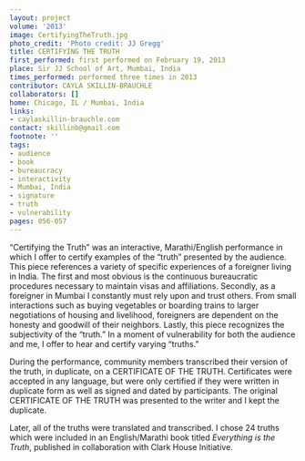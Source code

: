 ```yaml
---
layout: project
volume: '2013'
image: CertifyingTheTruth.jpg
photo_credit: 'Photo credit: JJ Gregg'
title: CERTIFYING THE TRUTH
first_performed: first performed on February 19, 2013
place: Sir JJ School of Art, Mumbai, India
times_performed: performed three times in 2013
contributor: CAYLA SKILLIN-BRAUCHLE
collaborators: []
home: Chicago, IL / Mumbai, India
links:
- caylaskillin-brauchle.com
contact: skillinb@gmail.com
footnote: ''
tags:
- audience
- book
- bureaucracy
- interactivity
- Mumbai, India
- signature
- truth
- vulnerability
pages: 056-057
---
```


“Certifying the Truth” was an interactive, Marathi/English performance in which I offer to certify examples of the “truth” presented by the audience. This piece references a variety of specific experiences of a foreigner living in India. The first and most obvious is the continuous bureaucratic procedures necessary to maintain visas and affiliations. Secondly, as a foreigner in Mumbai I constantly must rely upon and trust others. From small interactions such as buying vegetables or boarding trains to larger negotiations of housing and livelihood, foreigners are dependent on the honesty and goodwill of their neighbors. Lastly, this piece recognizes the subjectivity of the “truth.” In a moment of vulnerability for both the audience and me, I offer to hear and certify varying “truths.”

During the performance, community members transcribed their version of the truth, in duplicate, on a CERTIFICATE OF THE TRUTH. Certificates were accepted in any language, but were only certified if they were written in duplicate form as well as signed and dated by participants. The original CERTIFICATE OF THE TRUTH was presented to the writer and I kept the duplicate.

Later, all of the truths were translated and transcribed. I chose 24 truths which were included in an English/Marathi book titled _Everything is the Truth_, published in collaboration with Clark House Initiative.
